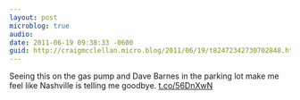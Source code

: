 ```yaml
---
layout: post
microblog: true
audio: 
date: 2011-06-19 09:38:33 -0600
guid: http://craigmcclellan.micro.blog/2011/06/19/t82472342730702848.html
---
```

Seeing this on the gas pump and Dave Barnes in the parking lot make me feel like Nashville is telling me goodbye.  [t.co/56DnXwN](http://t.co/56DnXwN)
